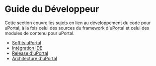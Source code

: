 # Guide du Développeur

Cette section couvre les sujets en lien au développement du code pour uPortal, 
à la fois celui des sources du framework d'uPortal et celui des modules de contenu pour uPortal.

* [Soffits uPortal](soffits/README.md)
* [Intégration IDE](other/INTEGRATION_IDE.md)
* [Release d'uPortal](other/DEPLOIEMENT.md)
* [Architecture d'uPortal](other/ARCHITECTURE.md)
